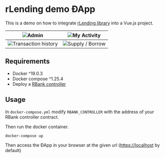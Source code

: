 # rLending demo ÐApp
This is a demo on how to integrate [rLending library][1] into a Vue.js project.

| ![Admin](./src/assets/readme/admin.jpeg) | ![My Activity](./src/assets/readme/my_activity.jpeg) |
| --- | --- |
| ![Transaction history](./src/assets/readme/TXhistory.jpeg) | ![Supply / Borrow](./src/assets/readme/supply_borrow.jpeg) |

## Requirements
 * Docker ^19.0.3
 * Docker compose ^1.25.4
 * Deploy a [RBank controller][2]

## Usage
In `docker-compose.yml` modify `RBANK_CONTROLLER` with the address of your RBank controller contract.

Then run the docker container.
```bash
docker-compose up
```

Then access the ÐApp in your browser at the given url (<https://localhost> by default)

[1]: https://www.npmjs.com/package/@rsksmart/rbank
[2]: https://github.com/rsksmart/DeFiProt
